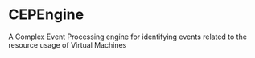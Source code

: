 # CEPEngine
A Complex Event Processing engine for identifying events related to the resource usage of Virtual Machines
